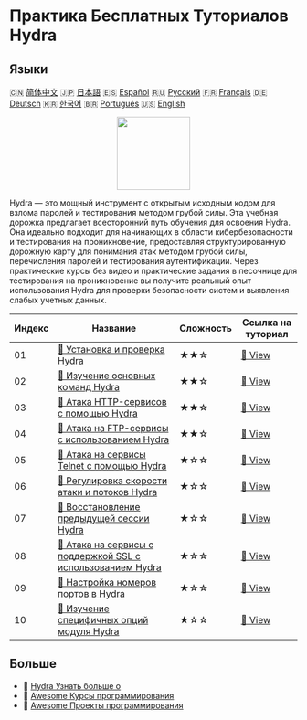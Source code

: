 # Практика Бесплатных Туториалов Hydra

## Языки

🇨🇳 [简体中文](README_zh.md) 🇯🇵 [日本語](README_ja.md) 🇪🇸 [Español](README_es.md) 🇷🇺 [Русский](README_ru.md) 🇫🇷 [Français](README_fr.md) 🇩🇪 [Deutsch](README_de.md) 🇰🇷 [한국어](README_ko.md) 🇧🇷 [Português](README_pt.md) 🇺🇸 [English](README.md) 

<div align="center">
<img width="128px" src="https://file.labex.io/path/fqzGODJFWPbL.png">
</div>

Hydra — это мощный инструмент с открытым исходным кодом для взлома паролей и тестирования методом грубой силы. Эта учебная дорожка предлагает всесторонний путь обучения для освоения Hydra. Она идеально подходит для начинающих в области кибербезопасности и тестирования на проникновение, предоставляя структурированную дорожную карту для понимания атак методом грубой силы, перечисления паролей и тестирования аутентификации. Через практические курсы без видео и практические задания в песочнице для тестирования на проникновение вы получите реальный опыт использования Hydra для проверки безопасности систем и выявления слабых учетных данных.

|   Индекс | Название                                                                                                                                         | Сложность   | Ссылка на туториал                                                                           |
|----------|--------------------------------------------------------------------------------------------------------------------------------------------------|-------------|----------------------------------------------------------------------------------------------|
|       01 | [📖 Установка и проверка Hydra](https://labex.io/ru/tutorials/hydra-install-and-verify-hydra-549917)                                             | ★★☆         | [🔗 View](https://labex.io/ru/tutorials/hydra-install-and-verify-hydra-549917)               |
|       02 | [📖 Изучение основных команд Hydra](https://labex.io/ru/tutorials/hydra-learn-basic-hydra-commands-549918)                                       | ★★☆         | [🔗 View](https://labex.io/ru/tutorials/hydra-learn-basic-hydra-commands-549918)             |
|       03 | [📖 Атака HTTP-сервисов с помощью Hydra](https://labex.io/ru/tutorials/hydra-attack-http-services-with-hydra-549915)                             | ★★☆         | [🔗 View](https://labex.io/ru/tutorials/hydra-attack-http-services-with-hydra-549915)        |
|       04 | [📖 Атака на FTP-сервисы с использованием Hydra](https://labex.io/ru/tutorials/hydra-attack-ftp-services-with-hydra-549914)                      | ★★☆         | [🔗 View](https://labex.io/ru/tutorials/hydra-attack-ftp-services-with-hydra-549914)         |
|       05 | [📖 Атака на сервисы Telnet с помощью Hydra](https://labex.io/ru/tutorials/hydra-attack-telnet-services-with-hydra-549916)                       | ★☆☆         | [🔗 View](https://labex.io/ru/tutorials/hydra-attack-telnet-services-with-hydra-549916)      |
|       06 | [📖 Регулировка скорости атаки и потоков Hydra](https://labex.io/ru/tutorials/hydra-adjust-hydra-attack-speed-and-threads-549913)                | ★☆☆         | [🔗 View](https://labex.io/ru/tutorials/hydra-adjust-hydra-attack-speed-and-threads-549913)  |
|       07 | [📖 Восстановление предыдущей сессии Hydra](https://labex.io/ru/tutorials/hydra-restore-a-previous-hydra-session-550772)                         | ★☆☆         | [🔗 View](https://labex.io/ru/tutorials/hydra-restore-a-previous-hydra-session-550772)       |
|       08 | [📖 Атака на сервисы с поддержкой SSL с использованием Hydra](https://labex.io/ru/tutorials/hydra-attack-ssl-enabled-services-with-hydra-550762) | ★☆☆         | [🔗 View](https://labex.io/ru/tutorials/hydra-attack-ssl-enabled-services-with-hydra-550762) |
|       09 | [📖 Настройка номеров портов в Hydra](https://labex.io/ru/tutorials/hydra-customize-hydra-port-numbers-550765)                                   | ★☆☆         | [🔗 View](https://labex.io/ru/tutorials/hydra-customize-hydra-port-numbers-550765)           |
|       10 | [📖 Изучение специфичных опций модуля Hydra](https://labex.io/ru/tutorials/hydra-explore-hydra-module-specific-options-550767)                   | ★☆☆         | [🔗 View](https://labex.io/ru/tutorials/hydra-explore-hydra-module-specific-options-550767)  |

## Больше

- 🔗 [Hydra Узнать больше о](https://labex.io/ru/skilltrees/hydra)
- 🔗 [Awesome Курсы программирования](https://github.com/labex-labs/awesome-programming-courses)
- 🔗 [Awesome Проекты программирования](https://github.com/labex-labs/awesome-programming-projects)

